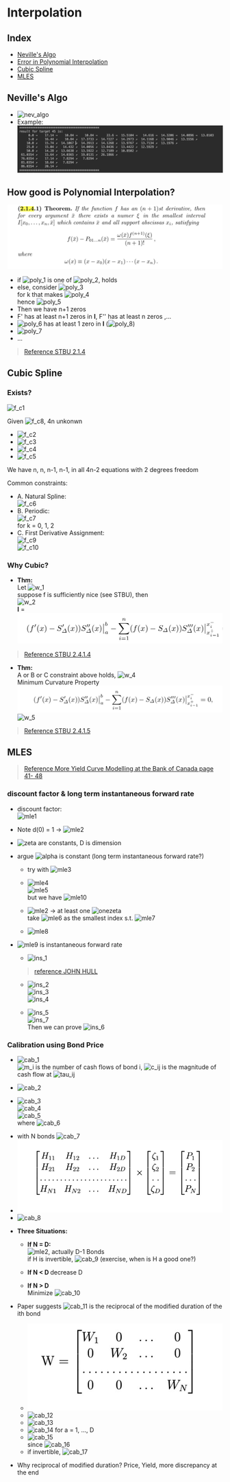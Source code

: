 Interpolation
===

Index
---
<!-- TOC -->
- [Neville's Algo](#Neville's_Algo)
- [Error in Polynomial Interpolation](#Error-in-Polynomial-Interpolation)
- [Cubic Spline](#Cubic-Spline)
- [MLES](#MLES)
<!-- /TOC -->

## Neville's Algo

- ![nev_algo]
- Example:
    ![nev_plot](images/nev_plot.jpg)
    
[nev_algo]: http://chart.apis.google.com/chart?cht=tx&chl=P_{i_0,i_1,\dots,i_k}(x)=\frac{(x-x_{i_0})P_{i_1,\dots,i_k}(x)-(x-x_{i_k})P_{i_0,\dots,i_{k-1}}(x)}{x_{i_k}-x_{i_0}}

## How good is Polynomial Interpolation?

![I_form](images/poly1.jpg)

- if ![poly_1] is one of ![poly_2], holds
- else, consider ![poly_3] <br>
for k that makes ![poly_4] <br>
hence ![poly_5] <br>
- Then we have n+1 zeros
- F' has at least n+1 zeros in **I**, F'' has at least n zeros ,...
- ![poly_6] has at least 1 zero in **I** (![poly_8])
- ![poly_7]
- ...

> [Reference STBU 2.1.4](#How_good_is_Polynomial_Interpolation)

[poly_1]: http://chart.apis.google.com/chart?cht=tx&chl=\bar{x}
[poly_2]: http://chart.apis.google.com/chart?cht=tx&chl=x_j
[poly_3]: http://chart.apis.google.com/chart?cht=tx&chl=F(x)=f(x)-P_{01...n}(x)-kw(x)
[poly_4]: http://chart.apis.google.com/chart?cht=tx&chl=F(\bar{x})=f(\bar{x})-P_{01...n}(\bar{x})-kw(\bar{x})
[poly_5]: http://chart.apis.google.com/chart?cht=tx&chl=k=\frac{f(\bar{x})-P(\bar{x})}{w(\bar{x})}
[poly_6]: http://chart.apis.google.com/chart?cht=tx&chl=F^{n%2B1}
[poly_7]: http://chart.apis.google.com/chart?cht=tx&chl=k=\frac{f^{n+1}(\xi)}{(n%2B1)!}
[poly_8]: http://chart.apis.google.com/chart?cht=tx&chl=\xi

## Cubic Spline

### Exists?

![f_c1]

Given ![f_c8], 4n unkonwn

- ![f_c2]<br>
- ![f_c3]<br>
- ![f_c4]<br>
- ![f_c5]<br>

[f_c1]:http://chart.apis.google.com/chart?cht=tx&chl=P_i(x)=a_ix^3%2Bb_ix^2%2Bc_ix%2Bd_i
[f_c2]:http://chart.apis.google.com/chart?cht=tx&chl=P_{i-1}(x_{i-1})=y_{i-1}
[f_c3]:http://chart.apis.google.com/chart?cht=tx&chl=P_{i-1}(x_{i})=y_{i}
[f_c4]:http://chart.apis.google.com/chart?cht=tx&chl=P_{i-1}'(x_{i})=P_i'(x_{i})
[f_c5]:http://chart.apis.google.com/chart?cht=tx&chl=P_{i-1}''(x_{i})=P_i''(x_{i})
[f_c8]:http://chart.apis.google.com/chart?cht=tx&chl=(x_0,y_0),(x_1,y_1),\dots,(x_n,y_n)

We have n, n, n-1, n-1, in all 4n-2 equations with 2 degrees freedom

Common constraints:

- A. Natural Spline:<br>
![f_c6]<br>
- B. Periodic:<br>
![f_c7]<br>
for k = 0, 1, 2
- C. First Derivative Assignment:<br>
![f_c9]<br>
![f_c10]<br>

[f_c6]:http://chart.apis.google.com/chart?cht=tx&chl=S''_{\Delta}(a)=S''_{\Delta}(b)=0
[f_c7]:http://chart.apis.google.com/chart?cht=tx&chl=S^{k}_{\Delta}(a)=S^{k}_(b)
[f_c9]:http://chart.apis.google.com/chart?cht=tx&chl=S'_{\Delta}(a)=y_0'
[f_c10]:http://chart.apis.google.com/chart?cht=tx&chl=S'_{\Delta}(b)=y_n'

### Why Cubic?

- **Thm:**<br> 
Let ![w_1]<br>
suppose f is sufficiently nice (see STBU), then<br>
![w_2]<br>
**I** = ![I_form](images/I_form.jpg)

[w_1]:http://chart.apis.google.com/chart?cht=tx&chl={||f||}^2=\int_{a}^{b}{||f''(x)||}^2dx
[w_2]:http://chart.apis.google.com/chart?cht=tx&chl={||f-S_{\Delta}||}^2={{||f||}^2-{||S_{\Delta}||}^2-2I}

> [Reference STBU 2.4.1.4](#Cubic_Spline)

- **Thm:**<br>
A or B or C constraint above holds, ![w_4]<br>
Minimum Curvature Property <br>
![I_form2](images/I_form2.jpg)
![w_5]

[w_3]:http://chart.apis.google.com/chart?cht=tx&chl={||f||}^2=\int_{a}^{b}{||f''(x)||}^2dx
[w_4]:http://chart.apis.google.com/chart?cht=tx&chl=I=0
[w_5]:http://chart.apis.google.com/chart?cht=tx&chl=f(x_i)=S_{\Delta}(x_i)

> [Reference STBU 2.4.1.5](#Cubic_Spline)


## MLES

> [Reference More Yield Curve Modelling at the Bank of Canada page 41- 48](#Cubic_Spline)

### discount factor & long term instantaneous forward rate

- discount factor:<br>
![mle1]<br>
- Note d(0) = 1  -> ![mle2]<br>
- ![zeta] are constants, D is dimension<br>

- argue ![alpha] is constant (long term instantaneous forward rate?)
    - try with ![mle3]<br>
    
    - ![mle4]<br>
    ![mle5]<br>
    but we have ![mle10]
    
    - ![mle2] -> at least one ![onezeta]<br>
    take ![mle6] as the smallest index s.t. ![mle7]<br>
    - ![mle8]<br>

[mle2]:http://chart.apis.google.com/chart?cht=tx&chl=\zeta_{1}%2B\zeta_{2}%2B\dots%2B\zeta_{D}=1
[mle1]:http://chart.apis.google.com/chart?cht=tx&chl=d(t)=\sum_{k=1}^{D}\zeta_{k}e^{-k{\alpha}t}
[alpha]:http://chart.apis.google.com/chart?cht=tx&chl=\alpha
[zeta]:http://chart.apis.google.com/chart?cht=tx&chl=\zeta_{1},\zeta_{2},\dots,\zeta_{k}
[mle3]:http://chart.apis.google.com/chart?cht=tx&chl=\lim_{t\to\infty}\frac{d(t)}{\zeta_{1}e^{-{\alpha}t}}?=1
[mle4]:http://chart.apis.google.com/chart?cht=tx&chl=d_1(t)=e^{-2%t},\zeta_{1}=1,\alpha=2%
[mle5]:http://chart.apis.google.com/chart?cht=tx&chl=d_2(t)=0%2Be^{-2\time1%t},\zeta_{1}=0,\zeta_{2}=1,\alpha=1%
[onezeta]:http://chart.apis.google.com/chart?cht=tx&chl=\zeta_{i}\ne0
[mle6]:http://chart.apis.google.com/chart?cht=tx&chl=i_0
[mle7]:http://chart.apis.google.com/chart?cht=tx&chl=\zeta_{i_0}\ne0
[mle8]:http://chart.apis.google.com/chart?cht=tx&chl=\lim_{t\to\infty}\frac{d(t)}{\zeta_{i_0}e^{-{\alpha}t}}=1
[mle9]:http://chart.apis.google.com/chart?cht=tx&chl=i_0\alpha
[mle10]:http://chart.apis.google.com/chart?cht=tx&chl=d_{1}(t)=d_{2}(t)

- ![mle9] is instantaneous forward rate <br>

    - ![ins_1]
    > [reference JOHN HULL](#MLE)
    
    - ![ins_2]<br>
    ![ins_3]<br>
    ![ins_4]<br>
    
    - ![ins_5]<br>
    ![ins_7]<br>
    Then we can prove ![ins_6]
    
    
    
[ins_1]:http://chart.apis.google.com/chart?cht=tx&chl=f_t=R_t%2Bt\frac{{\pa}R_t}{{\pa}t}
[ins_2]:http://chart.apis.google.com/chart?cht=tx&chl=d(t)=e^{-R_t{\time}t}
[ins_3]:http://chart.apis.google.com/chart?cht=tx&chl=R_t=-\frac{1}{t}\ln{d(t)}
[ins_4]:http://chart.apis.google.com/chart?cht=tx&chl=\frac{{\pa}R}{{\pa}t}=\frac{1}{t^2}\ln{d(t)}-\frac{d'(t)}{td(t)}
[ins_5]:http://chart.apis.google.com/chart?cht=tx&chl=f_t=-\frac{d'(t)}{d(t)}
[ins_6]:http://chart.apis.google.com/chart?cht=tx&chl=\lim_{t\to\infty}f_t=i_o\alpha
[ins_7]:http://chart.apis.google.com/chart?cht=tx&chl=\lim_{t\to\infty}f_t=\frac{i_0\alpha\zeta_{i_0}e^{-i_0{\alpha}t}%2B\dots}{\zeta_{i_0}e^{-i_0{\alpha}t}%2B\dots}

### Calibration using Bond Price

- ![cab_1]<br>
![m_i] is the number of cash flows of bond i,
![c_ij] is the magnitude of cash flow at ![tau_ij]

[cab_1]:http://chart.apis.google.com/chart?cht=tx&chl=\hat{P}=\sum_{j=1}^{m_i}c_{ij}d(\tau_{ij})
[m_i]:http://chart.apis.google.com/chart?cht=tx&chl=m_i
[tau_ij]:http://chart.apis.google.com/chart?cht=tx&chl=\tau_{ij}
[c_ij]:http://chart.apis.google.com/chart?cht=tx&chl=c_{ij}

- ![cab_2]

[cab_2]:http://chart.apis.google.com/chart?cht=tx&chl=\vec{Z}=(\zeta_{1},\dots,\zeta_{D})

- ![cab_3]<br>
![cab_4]<br>
![cab_5]<br>
where ![cab_6]

[cab_3]:http://chart.apis.google.com/chart?cht=tx&chl=\hat{P_i}=\sum_{j=1}^{m_i}c_{ij}\sum_{k=1}^{D}\zeta_{k}e^{-k{\alpha}\tau_{ij}}
[cab_4]:http://chart.apis.google.com/chart?cht=tx&chl==\sum_{k=1}^{D}\sum_{j=1}^{m_i}c_{ij}e^{-k{\alpha}\tau_{ij}}\zeta_{k}
[cab_5]:http://chart.apis.google.com/chart?cht=tx&chl==\sum_{k=1}^{D}H_{ik}\zeta_{k}
[cab_6]:http://chart.apis.google.com/chart?cht=tx&chl=H_{ik}=\sum_{j=1}^{m_i}c_{ij}e^{-k{\alpha}\tau_{ij}

- with N bonds ![cab_7]
- ![HZP](images/HZP.jpg)
- ![cab_8]

[cab_7]:http://chart.apis.google.com/chart?cht=tx&chl=\vec{P}=(P_1,P_2,\dots,P_N)
[cab_8]:http://chart.apis.google.com/chart?cht=tx&chl=\vec{P}=H\vec{Z}

- **Three Situations:**

    - <b>If N = D: </b><br>
    ![mle2], actually D-1 Bonds<br>
    if H is invertible, ![cab_9] (exercise, when is H a good one?)<br>
    
    - <b> If N < D </b> decrease D <br>
    - <b> If N > D </b> <br>
    Minimize ![cab_10]
    
[cab_9]:http://chart.apis.google.com/chart?cht=tx&chl=\vec{Z}=H^{-1}\vec{P}
[cab_10]:http://chart.apis.google.com/chart?cht=tx&chl=L(\vec{Z})=\sum_{i=1}^{N}w_i{(\hat{P_i}-P_i)}^2

- Paper suggests ![cab_11] is the reciprocal of the modified duration of the ith bond

    - ![W](images/W.jpg)
    - ![cab_12]
    - ![cab_13]
    - ![cab_14] for a = 1, ..., D
    - ![cab_15]<br>
    since ![cab_16]
    - if invertible, ![cab_17]

- Why reciprocal of modified duration? Price, Yield, more discrepancy at the end

[cab_11]:http://chart.apis.google.com/chart?cht=tx&chl=w_i
[cab_12]:http://chart.apis.google.com/chart?cht=tx&chl=\frac{{\pa}L(\vec{Z})}{{\pa}\zeta_{a}}=\sum_{i=1}^{N}w_i2(\hat{P_i}-P_i)\frac{{\pa}\hat{P}}{{\pa}\zeta_a}
[cab_13]:http://chart.apis.google.com/chart?cht=tx&chl=\frac{{\pa}\hat{P}}{{\pa}\zeta_a}=\sum_{j=1}^{m_i}C_{ij}e^{-a{\alpha}\tau_{ij}}=H_{ia}
[cab_14]:http://chart.apis.google.com/chart?cht=tx&chl=\frac{{\pa}L(\vec{Z})}{{\pa}\zeta_{a}}=\sum_{i=1}^{N}2W_i(\hat{P_i}-P_i)H_{ia}}=0
[cab_15]:http://chart.apis.google.com/chart?cht=tx&chl=H^TW(\vec{\hat{P}}-\vec{P})=\vec{0}
[cab_16]:http://chart.apis.google.com/chart?cht=tx&chl=\vec{\hat{P}}=H\vec{Z},H^TWH\vec{Z}=H^TW\vec{P}
[cab_17]:http://chart.apis.google.com/chart?cht=tx&chl=\vec{Z}={(H^TWH)}^{-1}H^TW\vec{P}
